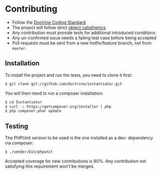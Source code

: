 # Contributing

* Follow the [Doctrine Coding Standard](https://github.com/doctrine/coding-standard)
* The project will follow
  strict [object calisthenics](http://www.slideshare.net/guilhermeblanco/object-calisthenics-applied-to-php)
* Any contribution must provide tests for additional introduced conditions
* Any un-confirmed issue needs a failing test case before being accepted
* Pull requests must be sent from a new hotfix/feature branch, not from `master`.

## Installation

To install the project and run the tests, you need to clone it first:

```sh
$ git clone git://github.com/doctrine/instantiator.git
```

You will then need to run a composer installation:

```sh
$ cd Instantiator
$ curl -s https://getcomposer.org/installer | php
$ php composer.phar update
```

## Testing

The PHPUnit version to be used is the one installed as a dev- dependency via composer:

```sh
$ ./vendor/bin/phpunit
```

Accepted coverage for new contributions is 80%. Any contribution not satisfying this requirement
won't be merged.

